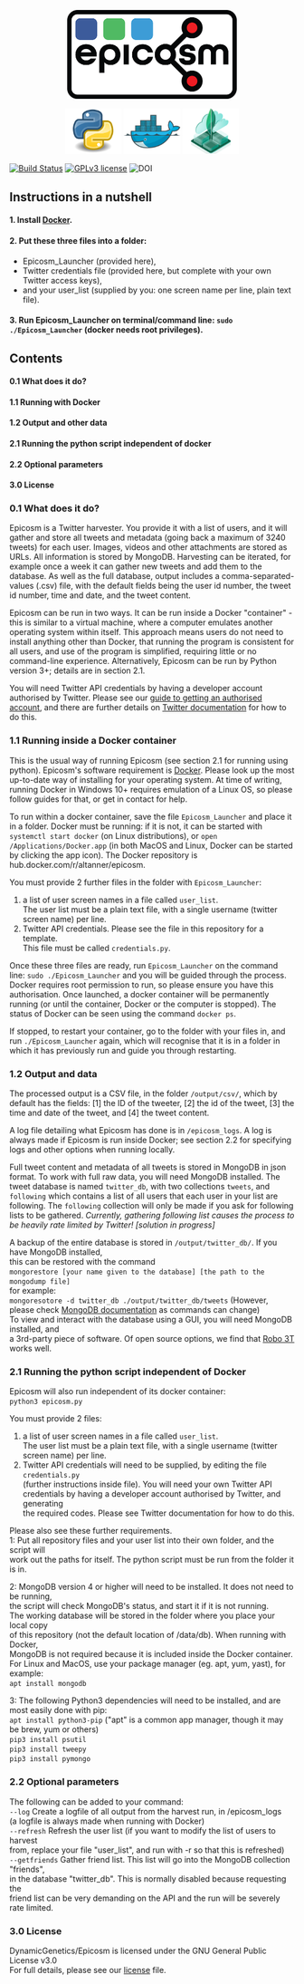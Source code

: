 
<p align="center">
   <a href="https://github.com/DynamicGenetics/Epicosm"><img src="img/epicosmPNGsmall.png" width="300"></a> 
</p>
<p align="center">
   <a href="https://www.python.org/"><img src="img/python_logo.png" width="100" height="80" /></a> 
   <a href="https://www.docker.com/"><img src="img/docker_logo.png" width="100" height="80" /></a> 
   <a href="https://www.mongodb.com/"><img src="img/mongo_logo.png" width="100" height="80" /></a> 
</p>

  [![Build Status](https://travis-ci.com/altanner/Epicosm.svg?token=9HPZTDQLbUBqyFNBytob&branch=master)](https://travis-ci.com/altanner/Epicosm)
  [![GPLv3 license](https://img.shields.io/badge/licence-GPL_v3-blue.svg)](http://perso.crans.org/besson/LICENSE.html)
  ![DOI](https://img.shields.io/badge/DOI-TBC-blue.svg)


## Instructions in a nutshell
#### 1. Install [Docker](https://docs.docker.com/install/).
#### 2. Put these three files into a folder:
  * Epicosm_Launcher (provided here),
  * Twitter credentials file (provided here, but complete with your own Twitter access keys),  
  * and your user_list (supplied by you: one screen name per line, plain text file).
#### 3. Run Epicosm_Launcher on terminal/command line: `sudo ./Epicosm_Launcher` (docker needs root privileges).

## Contents
#### 0.1 What does it do?  
#### 1.1 Running with Docker
#### 1.2 Output and other data
#### 2.1 Running the python script independent of docker
#### 2.2 Optional parameters
#### 3.0 License

### 0.1 What does it do?
Epicosm is a Twitter harvester. You provide it with a list of users, and it will gather and store all tweets and metadata (going back a maximum of 3240 tweets) for each user. Images, videos and other attachments are stored as URLs. All information is stored by MongoDB. Harvesting can be iterated, for example once a week it can gather new tweets and add them to the database. As well as the full database, output includes a comma-separated-values (.csv) file, with the default fields being the user id number, the tweet id number, time and date, and the tweet content.

Epicosm can be run in two ways. It can be run inside a Docker "container" - this is similar to a virtual machine, where a computer emulates another operating system within itself. This approach means users do not need to install anything other than Docker, that running the program is consistent for all users, and use of the program is simplified, requiring little or no command-line experience. Alternatively, Epicosm can be run by Python version 3+; details are in section 2.1.

You will need Twitter API credentials by having a developer account authorised by Twitter. Please see our [guide to getting an authorised account](https://github.com/DynamicGenetics/Epicosm/blob/master/Twitter_Authorisation.pdf), and there are further details on [Twitter documentation](developer.twitter.com/en/apply-for-access.html) for how to do this.


### 1.1 Running inside a Docker container

This is the usual way of running Epicosm (see section 2.1 for running using python). Epicosm's software requirement is [Docker](https://docs.docker.com/install/). Please look up the most up-to-date way of installing for your operating system. At time of writing, running Docker in Windows 10+ requires emulation of a Linux OS, so please follow guides for that, or get in contact for help.

To run within a docker container, save the file `Epicosm_Launcher` and place it in a folder. Docker must be running: if it is not, it can be started with `systemctl start docker` (on Linux distributions), or `open /Applications/Docker.app` (in both MacOS and Linux, Docker can be started by clicking the app icon). The Docker repository is hub.docker.com/r/altanner/epicosm.

You must provide 2 further files in the folder with `Epicosm_Launcher`:
1. a list of user screen names in a file called `user_list`.\
The user list must be a plain text file, with a single username (twitter screen name) per line.
2. Twitter API credentials. Please see the file in this repository for a template.\
This file must be called `credentials.py`.

Once these three files are ready, run `Epicosm_Launcher` on the command line: `sudo ./Epicosm_Launcher` and you will be guided through the process. Docker requires root permission to run, so please ensure you have this authorisation. Once launched, a docker container will be permanently running (or until the container, Docker or the computer is stopped). The status of Docker can be seen using the command `docker ps`.

If stopped, to restart your container, go to the folder with your files in, and run `./Epicosm_Launcher` again, which will recognise that it is in a folder in which it has previously run and guide you through restarting.

### 1.2 Output and data
The processed output is a CSV file, in the folder `/output/csv/`, which by default has the fields: [1] the ID of the tweeter, [2] the id of the tweet, [3] the time and date of the tweet, and [4] the tweet content.

A log file detailing what Epicosm has done is in `/epicosm_logs`. A log is always made if Epicosm is run inside Docker; see section 2.2 for specifying logs and other options when running locally.

Full tweet content and metadata of all tweets is stored in MongoDB in json format. To work with full raw data, you will need MongoDB installed. The tweet database is named `twitter_db`, with two collections `tweets`, and `following` which contains a list of all users that each user in your list are following. The `following` collection will only be made if you ask for following lists to be gathered. *Currently, gathering following list causes the process to be heavily rate limited by Twitter! [solution in progress]*

A backup of the entire database is stored in `/output/twitter_db/`. If you have MongoDB installed,\
this can be restored with the command\
`mongorestore [your name given to the database] [the path to the mongodump file]`\
for example:\
`mongoresotore -d twitter_db ./output/twitter_db/tweets`
(However, please check [MongoDB documentation](https://docs.mongodb.com/manual/) as commands can change)\
To view and interact with the database using a GUI, you will need MongoDB installed, and\
a 3rd-party piece of software. Of open source options, we find that [Robo 3T](https://robomongo.org/) works well.

### 2.1 Running the python script independent of Docker
Epicosm will also run independent of its docker container:\
`python3 epicosm.py`

You must provide 2 files:
1. a list of user screen names in a file called `user_list`.\
The user list must be a plain text file, with a single username (twitter screen name) per line.
2. Twitter API credentials will need to be supplied, by editing the file `credentials.py`\
(further instructions inside file). You will need your own Twitter API\
credentials by having a developer account authorised by Twitter, and generating\
the required codes. Please see Twitter documentation for how to do this.

Please also see these further requirements.\
1: Put all repository files and your user list into their own folder, and the script will\
work out the paths for itself. The python script must be run from the folder it is in.

2: MongoDB version 4 or higher will need to be installed. It does not need to be running,\
the script will check MongoDB's status, and start it if it is not running.\
The working database will be stored in the folder where you place your local copy\
of this repository (not the default location of /data/db). When running with Docker,\
MongoDB is not required because it is included inside the Docker container.\
For Linux and MacOS, use your package manager (eg. apt, yum, yast), for example:\
`apt install mongodb`

3: The following Python3 dependencies will need to be installed, and are most easily done with pip:\
`apt install python3-pip` ("apt" is a common app manager, though it may be brew, yum or others)\
`pip3 install psutil`\
`pip3 install tweepy`\
`pip3 install pymongo`

### 2.2 Optional parameters  
The following can be added to your command:\
`--log`           Create a logfile of all output from the harvest run, in /epicosm_logs\
                    (a logfile is always made when running with Docker)\
`--refresh`       Refresh the user list (if you want to modify the list of users to harvest\
                    from, replace your file "user_list", and run with -r so that this is refreshed)\
`--getfriends`    Gather friend list. This list will go into the MongoDB collection "friends",\
                    in the database "twitter_db". This is normally disabled because requesting the\
                    friend list can be very demanding on the API and the run will be severely rate limited.

### 3.0 License
DynamicGenetics/Epicosm is licensed under the GNU General Public License v3.0\
For full details, please see our [license](https://github.com/DynamicGenetics/Epicosm/blob/master/LICENSE) file.
